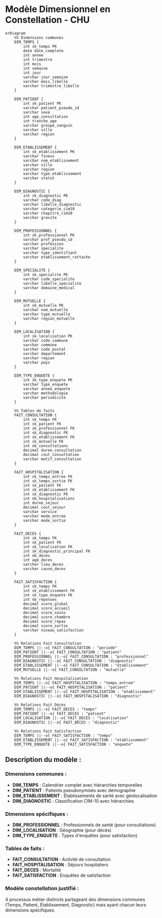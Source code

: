 # Modèle Dimensionnel en Constellation - CHU

```mermaid
erDiagram
    %% Dimensions communes
    DIM_TEMPS {
        int sk_temps PK
        date date_complete
        int annee
        int trimestre
        int mois
        int semaine
        int jour
        varchar jour_semaine
        varchar mois_libelle
        varchar trimestre_libelle
    }
    
    DIM_PATIENT {
        int sk_patient PK
        varchar patient_pseudo_id
        varchar sexe
        int age_consultation
        int tranche_age
        varchar groupe_sanguin
        varchar ville
        varchar region
    }
    
    DIM_ETABLISSEMENT {
        int sk_etablissement PK
        varchar finess
        varchar nom_etablissement
        varchar ville
        varchar region
        varchar type_etablissement
        varchar statut
    }
    
    DIM_DIAGNOSTIC {
        int sk_diagnostic PK
        varchar code_diag
        varchar libelle_diagnostic
        varchar categorie_cim10
        varchar chapitre_cim10
        varchar gravite
    }
    
    DIM_PROFESSIONNEL {
        int sk_professionnel PK
        varchar prof_pseudo_id
        varchar profession
        varchar specialite
        varchar type_identifiant
        varchar etablissement_rattache
    }
    
    DIM_SPECIALITE {
        int sk_specialite PK
        varchar code_specialite
        varchar libelle_specialite
        varchar domaine_medical
    }
    
    DIM_MUTUELLE {
        int sk_mutuelle PK
        varchar nom_mutuelle
        varchar type_mutuelle
        varchar region_mutuelle
    }
    
    DIM_LOCALISATION {
        int sk_localisation PK
        varchar code_commune
        varchar commune
        varchar code_postal
        varchar departement
        varchar region
        varchar pays
    }
    
    DIM_TYPE_ENQUETE {
        int sk_type_enquete PK
        varchar type_enquete
        varchar annee_enquete
        varchar methodologie
        varchar periodicite
    }

    %% Tables de faits
    FAIT_CONSULTATION {
        int sk_temps FK
        int sk_patient FK
        int sk_professionnel FK
        int sk_diagnostic FK
        int sk_etablissement FK
        int sk_mutuelle FK
        int nb_consultations
        decimal duree_consultation
        decimal cout_consultation
        varchar motif_consultation
    }
    
    FAIT_HOSPITALISATION {
        int sk_temps_entree FK
        int sk_temps_sortie FK
        int sk_patient FK
        int sk_etablissement FK
        int sk_diagnostic FK
        int nb_hospitalisations
        int duree_sejour
        decimal cout_sejour
        varchar service
        varchar mode_entree
        varchar mode_sortie
    }
    
    FAIT_DECES {
        int sk_temps FK
        int sk_patient FK
        int sk_localisation FK
        int sk_diagnostic_principal FK
        int nb_deces
        int age_deces
        varchar lieu_deces
        varchar cause_deces
    }
    
    FAIT_SATISFACTION {
        int sk_temps FK
        int sk_etablissement FK
        int sk_type_enquete FK
        int nb_reponses
        decimal score_global
        decimal score_accueil
        decimal score_soins
        decimal score_chambre
        decimal score_repas
        decimal score_sortie
        varchar niveau_satisfaction
    }

    %% Relations Fait Consultation
    DIM_TEMPS ||--o{ FAIT_CONSULTATION : "periode"
    DIM_PATIENT ||--o{ FAIT_CONSULTATION : "patient"
    DIM_PROFESSIONNEL ||--o{ FAIT_CONSULTATION : "professionnel"
    DIM_DIAGNOSTIC ||--o{ FAIT_CONSULTATION : "diagnostic"
    DIM_ETABLISSEMENT ||--o{ FAIT_CONSULTATION : "etablissement"
    DIM_MUTUELLE ||--o{ FAIT_CONSULTATION : "mutuelle"
    
    %% Relations Fait Hospitalisation
    DIM_TEMPS ||--o{ FAIT_HOSPITALISATION : "temps_entree"
    DIM_PATIENT ||--o{ FAIT_HOSPITALISATION : "patient"
    DIM_ETABLISSEMENT ||--o{ FAIT_HOSPITALISATION : "etablissement"
    DIM_DIAGNOSTIC ||--o{ FAIT_HOSPITALISATION : "diagnostic"
    
    %% Relations Fait Décès
    DIM_TEMPS ||--o{ FAIT_DECES : "temps"
    DIM_PATIENT ||--o{ FAIT_DECES : "patient"
    DIM_LOCALISATION ||--o{ FAIT_DECES : "localisation"
    DIM_DIAGNOSTIC ||--o{ FAIT_DECES : "diagnostic"
    
    %% Relations Fait Satisfaction
    DIM_TEMPS ||--o{ FAIT_SATISFACTION : "temps"
    DIM_ETABLISSEMENT ||--o{ FAIT_SATISFACTION : "etablissement"
    DIM_TYPE_ENQUETE ||--o{ FAIT_SATISFACTION : "enquete"
```

## Description du modèle :

### **Dimensions communes :**
- **DIM_TEMPS** : Calendrier complet avec hiérarchies temporelles
- **DIM_PATIENT** : Patients pseudonymisés avec démographie
- **DIM_ETABLISSEMENT** : Établissements de santé avec géolocalisation
- **DIM_DIAGNOSTIC** : Classification CIM-10 avec hiérarchies

### **Dimensions spécifiques :**
- **DIM_PROFESSIONNEL** : Professionnels de santé (pour consultations)
- **DIM_LOCALISATION** : Géographie (pour décès)
- **DIM_TYPE_ENQUETE** : Types d'enquêtes (pour satisfaction)

### **Tables de faits :**
- **FAIT_CONSULTATION** : Activité de consultation
- **FAIT_HOSPITALISATION** : Séjours hospitaliers
- **FAIT_DECES** : Mortalité
- **FAIT_SATISFACTION** : Enquêtes de satisfaction

### **Modèle constellation justifié :**
4 processus métier distincts partageant des dimensions communes (Temps, Patient, Établissement, Diagnostic) mais ayant chacun leurs dimensions spécifiques.